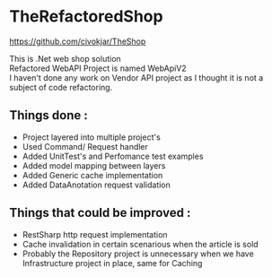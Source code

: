 # TheRefactoredShop
https://github.com/civokjar/TheShop

This is .Net web shop solution
<br/>
Refactored WebAPI Project is named WebApiV2
<br/>I haven't done any work on Vendor API project as I thought it is not a subject of code refactoring.


## Things done : 
- Project layered into multiple project's
- Used Command/ Request handler 
- Added UnitTest's and Perfomance test examples
- Added model mapping between layers
- Added Generic cache implementation
- Added DataAnotation request validation 


## Things that could be improved : 
- RestSharp http request implementation
- Cache invalidation in certain scenarious when the article is sold
- Probably the Repository project is unnecessary when we have Infrastructure project in place, same for Caching



